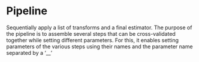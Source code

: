 # Pipeline
Sequentially apply a list of transforms and a final estimator. The purpose of the pipeline is to assemble several steps that can be cross-validated together while setting different parameters. For this, it enables setting parameters of the various steps using their names and the parameter name separated by a ‘__’
